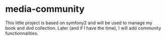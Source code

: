 media-community
===============

This little project is based on symfony2 and will be used to manage my book and dvd collection. Later (and if I have the time), I will add community functionnalities.